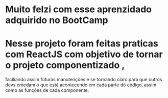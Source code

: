 # Muito felzi com esse aprenzidado adquirido no BootCamp

# Nesse projeto foram feitas praticas com ReactJS com objetivo de tornar o projeto componentizado ,
faciliando assim futuras manutenções e se tornando claro para que outros devs entedam o que está
acontecendo em cada parte do código, assim como as funções de cada componente.


